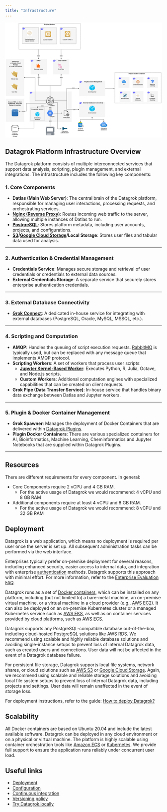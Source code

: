 ```yaml
---
title: "Infrastructure"
---
```


![Infrastructure diagram](architecture-diagram.drawio.png)

## Datagrok Platform Infrastructure Overview

The Datagrok platform consists of multiple interconnected services that support data analysis, scripting, plugin management, 
and external integrations. The infrastructure includes the following key components:

### 1. Core Components
- **Datlas (Main Web Server)**: The central brain of the Datagrok platform, responsible for managing user interactions, processing requests, and orchestrating services.
- [**Nginx (Reverse Proxy)**](https://www.nginx.com/): Routes incoming web traffic to the server, allowing multiple instances of Datlas to run.
- [**PostgreSQL**](https://www.postgresql.org/): Stores platform metadata, including user accounts, projects, and configurations.
- **[S3](https://docs.aws.amazon.com/AmazonS3/latest/userguide/Welcome.html)/[Google Cloud Storage](https://cloud.google.com/storage/docs)/Local Storage**: Stores user files and tabular data used for analysis.

---

### 2. Authentication & Credential Management
- **Credentials Service**: Manages secure storage and retrieval of user credentials or credentials to external data sources.
- **External Credentials Storage**: A separate service that securely stores enterprise authentication credentials.

---

### 3. External Database Connectivity
- [**Grok Connect**](../../access/access.md#data-connection): A dedicated in-house service for integrating with external databases (PostgreSQL, Oracle, MySQL, MSSQL, etc.).

---

### 4. Scripting and Computation
- **AMQP**: Handles the queuing of script execution requests. [RabbitMQ](https://www.rabbitmq.com/docs) is typically used, but can be replaced with any message queue that implements AMQP protocol.
- **Scripting Workers**: A set of workers that process user scripts:
  - [**Jupyter Kernel-Based Worker**](https://docs.jupyter.org/en/stable/projects/kernels.html): Executes Python, R, Julia, Octave, and Node.js scripts.
  - **Custom Workers**: Additional computation engines with specialized capabilities that can be created on client requests.
- **Grok Pipe (Data Transfer Service)**: In-house service that handles binary data exchange between Datlas and Jupyter workers.

---

### 5. Plugin & Docker Container Management
- **Grok Spawner**: Manages the deployment of Docker Containers that are delivered within [Datagrok Plugins](../packages/extensions).
- **Plugin Docker Containers**: There are various specialized containers for AI, Bioinformatics, Machine Learning, Cheminformatics and Jupyter Notebooks that are supplied within Datagrok Plugins.

---

## Resources

There are different requirements for every component. In general:

* Core Components require 2 vCPU and 4 GB RAM.
  * For the active usage of Datagrok we would recommend: 4 vCPU and 8 GB RAM
* Additional components require at least 4 vCPU and 8 GB RAM.
  * For the active usage of Datagrok we would recommend: 8 vCPU and 32 GB RAM

## Deployment

Datagrok is a web application, which means no deployment is required per user once the server is set up. 
All subsequent administration tasks can be performed via the web interface.

Enterprises typically prefer on-premise deployment for several reasons, including enhanced security, 
easier access to internal data, and integration with enterprise [authentication](../../govern/access-control/access-control.md#authentication) methods. Datagrok supports this approach with minimal effort. 
For more information, refer to the [Enterprise Evaluation FAQ](../../datagrok/solutions/teams/it/enterprise-evaluation-faq.md).

Datagrok runs as a set of [Docker containers](https://hub.docker.com/u/datagrok), which can be installed on any platform, including (but not limited to) a bare-metal machine,
an on-premise virtual machine, or a virtual machine in a cloud provider (e.g., [AWS EC2](https://aws.amazon.com/ec2/)). It can also be deployed on an on-premise Kubernetes 
cluster or a managed Kubernetes service such as [AWS EKS](https://aws.amazon.com/eks/), as well as on container services provided by cloud platforms, such as [AWS ECS](https://aws.amazon.com/ecs/).

Datagrok supports any PostgreSQL-compatible database out-of-the-box, including cloud-hosted PostgreSQL solutions like AWS RDS. 
We recommend using scalable and highly reliable database solutions and avoiding single-instance setups to prevent loss of internal Datagrok data, 
such as created users and connections. User data will not be affected in the event of a Datagrok database failure.

For persistent file storage, Datagrok supports local file systems, network shares, or cloud solutions such as [AWS S3](https://aws.amazon.com/s3/) or [Google Cloud Storage](https://cloud.google.com/storage). 
Again, we recommend using scalable and reliable storage solutions and avoiding local file system setups to prevent loss of internal Datagrok data, 
including projects and settings. User data will remain unaffected in the event of storage loss.

For deployment instructions, refer to the guide: [How to deploy Datagrok?](../../deploy/deploy.md)

## Scalability

All Docker containers are based on Ubuntu 20.04 and include the latest available software. Datagrok can be deployed in any cloud environment or on a physical or virtual machine. 
The platform is highly scalable using container orchestration tools like [Amazon ECS](https://aws.amazon.com/ecs/) or [Kubernetes](https://kubernetes.io/).
We provide full support to ensure the application runs reliably under concurrent user load.

## Useful links

* [Deployment](../../deploy/deploy.md)
* [Configuration](../../deploy/configuration.md)
* [Continuous integration](continuous-integration.png)
* [Versioning policy](../dev-process/versioning-policy.md)
* [Try Datagrok locally](../../deploy/docker-compose/docker-compose.md)
